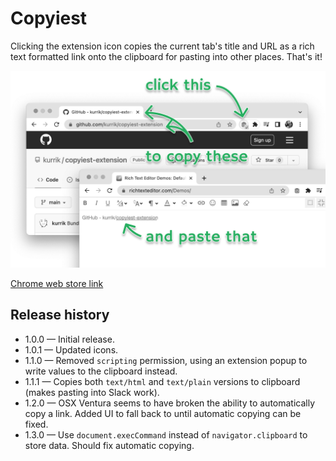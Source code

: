 # Copyiest

Clicking the extension icon copies the current tab's title and URL as a rich text formatted link onto the clipboard for pasting into other places.  That's it!

![Screenshot](/assets/screenshot.png "Copiest extension screenshot")

[Chrome web store link](https://chrome.google.com/webstore/detail/copiest/cmepeblnfcigdpefcnijpcjndkafjkpp)

## Release history

 * 1.0.0 — Initial release.
 * 1.0.1 — Updated icons.
 * 1.1.0 — Removed `scripting` permission, using an extension popup to write values to the clipboard instead.
 * 1.1.1 — Copies both `text/html` and `text/plain` versions to clipboard (makes pasting into Slack work).
 * 1.2.0 — OSX Ventura seems to have broken the ability to automatically copy a link.  Added UI to fall back to until automatic copying can be fixed.
 * 1.3.0 — Use `document.execCommand` instead of `navigator.clipboard` to store data.  Should fix automatic copying.